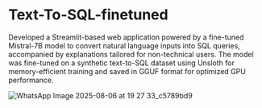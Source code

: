 # Text-To-SQL-finetuned

Developed a Streamlit-based web application powered by a fine-tuned Mistral-7B model to convert natural language inputs into SQL queries, accompanied by explanations tailored for non-technical users. The model was fine-tuned on a synthetic text-to-SQL dataset using Unsloth for memory-efficient training and saved in GGUF format for optimized GPU performance.

![WhatsApp Image 2025-08-06 at 19 27 33_c5789bd9](https://github.com/user-attachments/assets/77711c25-c9e0-4684-85ce-786cef6a28e1)
